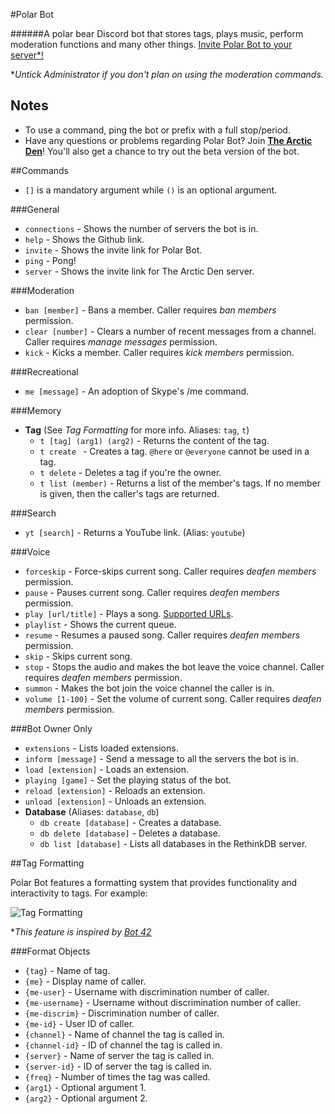 #Polar Bot

######A polar bear Discord bot that stores tags, plays music, perform moderation functions and many other things. [Invite Polar Bot to your server*!](https://discordapp.com/oauth2/authorize?client_id=294708056112234497&scope=bot&permissions=406121544&response_type=code&redirect_uri=https%3A%2F%2Fgithub.com%2Fpolar-rex%2FPolar-Bot)

**Untick Administrator if you don't plan on using the moderation commands.*

## Notes

* To use a command, ping the bot or prefix with a full stop/period.
* Have any questions or problems regarding Polar Bot? Join [**The Arctic Den**](https://discord.gg/invite/5cxuTyN)! You'll also get a chance to try out the beta version of the bot.

##Commands

* `[]` is a mandatory argument while `()` is an optional argument.

###General

* `connections` - Shows the number of servers the bot is in.
* `help` - Shows the Github link.
* `invite` - Shows the invite link for Polar Bot.
* `ping` - Pong!
* `server` - Shows the invite link for The Arctic Den server.

###Moderation

* `ban [member]` - Bans a member. Caller requires *ban members* permission.
* `clear [number]` - Clears a number of recent messages from a channel. Caller requires *manage messages* permission.
* `kick` - Kicks a member. Caller requires *kick members* permission.

###Recreational

* `me [message]` - An adoption of Skype's /me command.

###Memory

* **Tag** (See *Tag Formatting* for more info. Aliases: `tag`, `t`)
  * `t [tag] (arg1) (arg2)` - Returns the content of the tag.
  * `t create ` - Creates a tag. `@here` or `@everyone` cannot be used in a tag.
  * `t delete` - Deletes a tag if you're the owner.
  * `t list (member)` - Returns a list of the member's tags. If no member is given, then the caller's tags are returned.

###Search

* `yt [search]` - Returns a YouTube link. (Alias: `youtube`)

###Voice

* `forceskip` - Force-skips current song. Caller requires  *deafen members* permission.
* `pause` - Pauses current song. Caller requires *deafen members* permission.
* `play [url/title]` - Plays a song. [Supported URLs](https://rg3.github.io/youtube-dl/supportedsites.html).
* `playlist` - Shows the current queue.
* `resume` - Resumes a paused song. Caller requires *deafen members* permission.
* `skip` - Skips current song.
* `stop` - Stops the audio and makes the bot leave the voice channel. Caller requires *deafen members* permission.
* `summon` - Makes the bot join the voice channel the caller is in.
* `volume [1-100]` - Set the volume of current song. Caller requires *deafen members* permission.

###Bot Owner Only

* `extensions` - Lists loaded extensions.
* `inform [message]` - Send a message to all the servers the bot is in.
* `load [extension]` - Loads an extension.
* `playing [game]` - Set the playing status of the bot.
* `reload [extension]` - Reloads an extension.
* `unload [extension]` - Unloads an extension.
* **Database** (Aliases: `database`, `db`)
  * `db create [database]` - Creates a database.
  * `db delete [database]` - Deletes a database.
  * `db list [database]` - Lists all databases in the RethinkDB server.

##Tag Formatting

Polar Bot features a formatting system that provides functionality and interactivity to tags. For example:

![Tag Formatting](https://i.imgur.com/ZPNNBJu.png)

**This feature is inspired by [Bot 42](https://fennekid.github.io/beta/yna.html)*

###Format Objects

* `{tag}` - Name of tag.
* `{me}` - Display name of caller.
* `{me-user}` - Username with discrimination number of caller.
* `{me-username}` - Username without discrimination number of caller.
* `{me-discrim}` - Discrimination number of caller.
* `{me-id}` - User ID of caller.
* `{channel}` - Name of channel the tag is called in.
* `{channel-id}` - ID of channel the tag is called in.
* `{server}` - Name of server the tag is called in.
* `{server-id}` - ID of server the tag is called in.
* `{freq}` - Number of times the tag was called.
* `{arg1}` - Optional argument 1.
* `{arg2}` - Optional argument 2.
